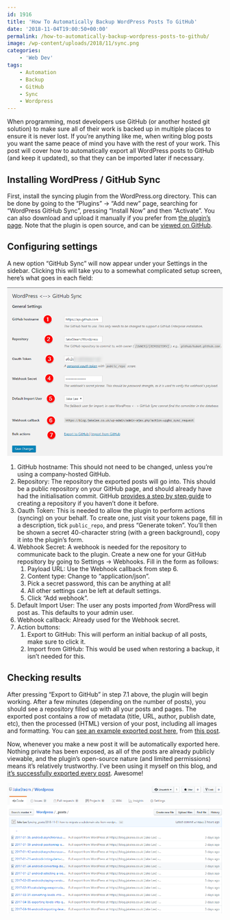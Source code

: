 ```yaml
---
id: 1916
title: 'How To Automatically Backup WordPress Posts To GitHub'
date: '2018-11-04T19:00:50+00:00'
permalink: /how-to-automatically-backup-wordpress-posts-to-github/
image: /wp-content/uploads/2018/11/sync.png
categories:
    - 'Web Dev'
tags:
    - Automation
    - Backup
    - GitHub
    - Sync
    - Wordpress
---
```


When programming, most developers use GitHub (or another hosted git solution) to make sure all of their work is backed up in multiple places to ensure it is never lost. If you’re anything like me, when writing blog posts you want the same peace of mind you have with the rest of your work. This post will cover how to automatically export all WordPress posts to GitHub (and keep it updated), so that they can be imported later if necessary.

## Installing WordPress / GitHub Sync

First, install the syncing plugin from the WordPress.org directory. This can be done by going to the “Plugins” -&gt; “Add new” page, searching for “WordPress GitHub Sync”, pressing “Install Now” and then “Activate”. You can also download and upload it manually if you prefer from [the plugin’s page](https://en-gb.wordpress.org/plugins/wp-github-sync/). Note that the plugin is open source, and can be [viewed on GitHub](https://github.com/mAAdhaTTah/wordpress-github-sync).

## Configuring settings

A new option “GitHub Sync” will now appear under your Settings in the sidebar. Clicking this will take you to a somewhat complicated setup screen, here’s what goes in each field:

![](/wp-content/uploads/2018/11/sync.png)

1. GitHub hostname: This should not need to be changed, unless you’re using a company-hosted GitHub.
2. Repository: The repository the exported posts will go into. This should be a public repository on your GitHub page, and should already have had the initialisation commit. GitHub [provides a step by step guide](https://help.github.com/articles/create-a-repo/) to creating a repository if you haven’t done it before.
3. Oauth Token: This is needed to allow the plugin to perform actions (syncing) on your behalf. To create one, just visit your tokens page, fill in a description, tick `public_repo`, and press “Generate token”. You’ll then be shown a secret 40-character string (with a green background), copy it into the plugin’s form.
4. Webhook Secret: A webhook is needed for the repository to communicate back to the plugin. Create a new one for your GitHub repository by going to Settings -&gt; Webhooks. Fill in the form as follows: 
    1. Payload URL: Use the Webhook callback from step 6.
    2. Content type: Change to “application/json”.
    3. Pick a secret password, this can be anything at all!
    4. All other settings can be left at default settings.
    5. Click “Add webhook”.
5. Default Import User: The user any posts imported *from* WordPress will post as. This defaults to your admin user.
6. Webhook callback: Already used for the Webhook secret.
7. Action buttons: 
    1. Export to GitHub: This will perform an initial backup of all posts, make sure to click it.
    2. Import from GitHub: This would be used when restoring a backup, it isn’t needed for this.

## Checking results

After pressing “Export to GitHub” in step 7.1 above, the plugin will begin working. After a few minutes (depending on the number of posts), you should see a repository filled up with all your posts and pages. The exported post contains a row of metadata (title, URL, author, publish date, etc), then the processed (HTML) version of your post, including all images and formatting. You can [see an example exported post here](https://github.com/JakeSteam/Wordpress/blob/master/_posts/2018-11-01-how-to-migrate-a-subdomain-site-from-wordpress-com-to-another-host.md), from [this post](/how-to-migrate-a-subdomain-site-from-wordpress-com-to-another-host/).

Now, whenever you make a new post it will be automatically exported here. Nothing private has been exposed, as all of the posts are already publicly viewable, and the plugin’s open-source nature (and limited permissions) means it’s relatively trustworthy. I’ve been using it myself on this blog, and [it’s successfully exported every post](https://github.com/JakeSteam/Wordpress/tree/master/_posts). Awesome!

![](/wp-content/uploads/2018/11/sync2.png)